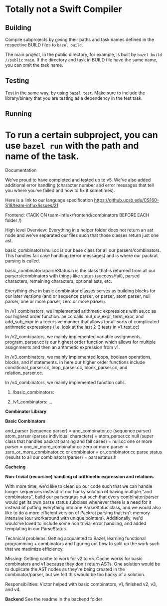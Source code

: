 
Totally not a Swift Compiler
=======================================

## Building

Compile subprojects by giving their paths and task names defined in the respective BUILD files to `bazel build`.

The main project, in the public directory, for example, is built by `bazel build //public:main`. If the directory and task in BUILD file have the same name, you can omit the task name.

## Testing

Test in the same way, by using `bazel test`. Make sure to include the library/binary that you are testing as a dependency in the test task.

## Running

To run a certain subproject, you can use `bazel run` with the path and name of the task.
=======================================
Documentation

We've proud to have completed and tested up to v5. We've also added additional error handling (character number and error messages that tell you where you've failed and how to fix it sometimes).

Here is a link to our language specification
https://github.ucsb.edu/CS160-S18/team-influx/issues/21


Frontend: (TACK ON team-influx/frontend/combinators BEFORE EACH folder /)

High level Overview:
Everything in a helper folder does not return an ast node and we've separated our files such that those classes return just one ast.

basic_combinators/null.cc is our base class for all our parsers/combinators. This handles fail case handling (error messages) and is where our packrat parsing is called.

basic_combinators/parseStatus.h is the class that is returned from all our parsers/combinators with things like status (success/fail), parsed characters, remaining characters, optional asts, etc. 

Everything else in basic combinator classes serves as building blocks for our later versions (and or sequence parser, or parser, atom parser, null parser, one or more parser, zero or more parser). 

In /v1_combinators, we implemented arithmetic expressions with ae.cc as our highest order function. ae.cc calls mul_div_expr, term_expr, and add_sub_expr in a recursive manner that allows for all sorts of complicated arithmetic expressions (i.e. look at the last 2-3 tests in v1_test.cc)

In /v2_combinators, we mainly implemented variable assignments. program_parser.cc is our highest order function which allows for multiple assignments and then an arithmetic expression from v1.

In /v3_combinators, we mainly implemented loops, boolean operations, blocks, and if statements. In here our higher order functions include conditional_parser.cc, loop_parser.cc, block_parser.cc, and relation_parser.cc. 

In /v4_combinators, we mainly implemented function calls. 



1) /basic_combinators: 


2) /v1_combinators:
...




**Combinator Library**

**Basic Combinators**

and_parser (sequence parser) = and_combinator.cc (sequence parser)
atom_parser (parses individual characters) = atom_parser.cc
null (super class that handles packrat parsing and fail cases) = null.cc
one or more parser = one_or_more_combinator.cc
zero or more parser = zero_or_more_combinator.cc
or combinator = or_combinator.cc
parse status (results to all our combinators/parser) = parsestatus.h 


**Cacheing**

**Non-trivial (recursive) handling of arithmetic expression and relations**


With more time, we'd like to clean up our code such that we can handle longer sequences instead of our hacky solution of having multiple "and combinators", build our parsestatus out such that every combinator/parser would get its own parse status subclass whenever there is a need for it instead of putting everything into one ParseStatus class, and we would also like to do a more efficient version of Packrat parsing that isn't memory intensive (our workaround with unique pointers). Additionally, we'd would've loved to include some non trivial error handling, and added templating in our ParseStatus.


Technical problems: Getting acquainted to Bazel, learning functional programming + combinators and figuring out how to split up the work such that we maximize efficiency.

Missing: Getting cache to work for v2 to v5. Cache works for basic combinators and v1 because they don't return ASTs. One solution would be to duplicate the AST nodes as they're being created in the combinator/parser, but we felt this would be too hacky of a solution.

Responsibilities:
Victor helped with basic combinators, v1, finished v2, v3, and v4.

**Backend** 
See the readme in the backend folder
